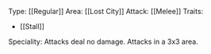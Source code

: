 Type: [[Regular]]
Area: [[Lost City]]
Attack: [[Melee]]
Traits:
- [[Stall]]

Speciality: Attacks deal no damage. Attacks in a 3x3 area. 